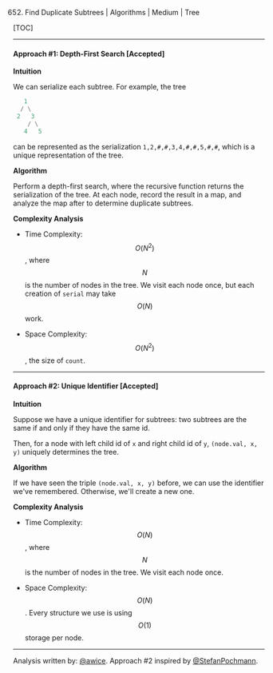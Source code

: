 652. Find Duplicate Subtrees | Algorithms | Medium | Tree

[TOC]

---
#### Approach #1: Depth-First Search [Accepted]

**Intuition**

We can serialize each subtree.  For example, the tree
```python
   1
  / \
 2   3
    / \
   4   5
```

can be represented as the serialization `1,2,#,#,3,4,#,#,5,#,#`, which is a unique representation of the tree.

**Algorithm**

Perform a depth-first search, where the recursive function returns the serialization of the tree.  At each node, record the result in a map, and analyze the map after to determine duplicate subtrees.



**Complexity Analysis**

* Time Complexity: $$O(N^2)$$, where $$N$$ is the number of nodes in the tree.  We visit each node once, but each creation of `serial` may take $$O(N)$$ work.

* Space Complexity: $$O(N^2)$$, the size of `count`.

---
#### Approach #2: Unique Identifier [Accepted]

**Intuition**

Suppose we have a unique identifier for subtrees: two subtrees are the same if and only if they have the same id.

Then, for a node with left child id of `x` and right child id of `y`, `(node.val, x, y)` uniquely determines the tree.

**Algorithm**

If we have seen the triple `(node.val, x, y)` before, we can use the identifier we've remembered.  Otherwise, we'll create a new one.



**Complexity Analysis**

* Time Complexity: $$O(N)$$, where $$N$$ is the number of nodes in the tree.  We visit each node once.

* Space Complexity: $$O(N)$$.  Every structure we use is using $$O(1)$$ storage per node.

---

Analysis written by: [@awice](https://leetcode.com/awice).  Approach #2 inspired by [@StefanPochmann](https://discuss.leetcode.com/topic/97625/o-n-time-and-space-lots-of-analysis).
